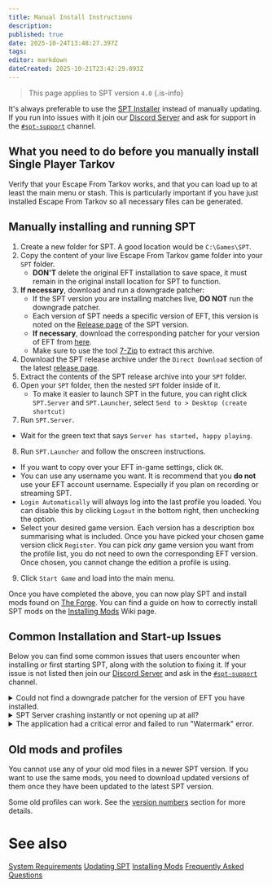 ```yaml
---
title: Manual Install Instructions
description: 
published: true
date: 2025-10-24T13:48:27.397Z
tags: 
editor: markdown
dateCreated: 2025-10-21T23:42:29.093Z
---
```


> This page applies to SPT version `4.0`
{.is-info}

It's always preferable to use the [SPT Installer](/Installation_Guide) instead of manually updating. If you run into issues with it join our [Discord Server](http://discord.sp-tarkov.com/) and ask for support in the [`#spt-support`](https://discord.com/channels/875684761291599922/1172730102119944222) channel.

## What you need to do before you manually install Single Player Tarkov

Verify that your Escape From Tarkov works, and that you can load up to at least the main menu or stash.
This is particularly important if you have just installed Escape From Tarkov so all necessary files can be generated.

## Manually installing and running SPT

1. Create a new folder for SPT. A good location would be `C:\Games\SPT`.
2. Copy the content of your live Escape From Tarkov game folder into your `SPT` folder.
	- **DON'T** delete the original EFT installation to save space, it must remain in the original install location for SPT to function.
3. **If necessary**, download and run a downgrade patcher:
	- If the SPT version you are installing matches live, **DO NOT** run the downgrade patcher. 
	- Each version of SPT needs a specific version of EFT, this version is noted on the [Release page](https://github.com/sp-tarkov/build/releases/latest) of the SPT version.
	- **If necessary**, download the corresponding patcher for your version of EFT from [here](https://spt-mirror.refringe.com/patchers/).
	- Make sure to use the tool [7-Zip](https://www.7-zip.org/) to extract this archive.
4. Download the SPT release archive under the `Direct Download` section of the latest [release page](https://github.com/sp-tarkov/build/releases/latest).
5. Extract the contents of the SPT release archive into your `SPT` folder.
6. Open your `SPT` folder, then the nested `SPT` folder inside of it.
	- To make it easier to launch SPT in the future, you can right click `SPT.Server` and `SPT.Launcher`, select `Send to > Desktop (create shortcut)`
7. Run `SPT.Server`.
 - Wait for the green text that says `Server has started, happy playing`.
8. Run `SPT.Launcher` and follow the onscreen instructions.
 - If you want to copy over your EFT in-game settings, click `OK`. 
 - You can use any username you want. It is recommend that you **do not** use your EFT account username. Especially if you plan on recording or streaming SPT.
 - `Login Automatically` will always log into the last profile you loaded. You can disable this by clicking `Logout` in the bottom right, then unchecking the option.
 - Select your desired game version. Each version has a description box summarising what is included. Once you have picked your chosen game version click `Register`. You can pick *any* game version you want from the profile list, you do not need to own the corresponding EFT version. Once chosen, you cannot change the edition a profile is using.
9. Click `Start Game` and load into the main menu.

Once you have completed the above, you can now play SPT and install mods found on [The Forge](https://forge.sp-tarkov.com/). You can find a guide on how to correctly install SPT mods on the [Installing Mods](https://wiki.sp-tarkov.com/Installing_Mods) Wiki page.

## Common Installation and Start-up Issues
Below you can find some common issues that users encounter when installing or first starting SPT, along with the solution to fixing it. If your issue is not listed then join our [Discord Server](http://discord.sp-tarkov.com/) and ask in the [`#spt-support`](https://discord.com/channels/875684761291599922/1172730102119944222) channel.

<details>
<summary>Could not find a downgrade patcher for the version of EFT you have installed.</summary>

<img src="/installernewpatch.png" style="border: 2px solid grey;" alt="Patcher Error">

  There is a new EFT update and either the SPT Development Team needs to update the downpatcher or you have not updated your EFT via the BSG Launcher.

</details>

<details>
<summary>SPT Server crashing instantly or not opening up at all?</summary>
Install both of the below .NET programs. If it states that they are already installed, then use the repair option. Restart your system after.
  
[Runtime 9.0.9](https://dotnet.microsoft.com/en-us/download/dotnet/thank-you/runtime-9.0.9-windows-x64-installer)
[ASP.NET 9.0.9](https://dotnet.microsoft.com/en-us/download/dotnet/thank-you/runtime-aspnetcore-9.0.9-windows-x64-installer)

</details>

<details>
<summary>The application had a critical error and failed to run "Watermark" error.</summary>

<img src="/failedshortcuts.png" style="border: 2px solid grey;" alt="Watermark Error">

This happens because you have moved the `SPT.Server` and/or the `SPT.Launcher`, out of your `[game folder]\SPT` folder. 
You will need to move these back into your `[game folder]\SPT` folder and create desktop shortcuts of these. You can do this by right-clicking the executables and then Send To > Desktop (Shortcut). The shortcuts to the two are made by the installer automatically, which you can find in the root folder of your SPT install.
</details>

## Old mods and profiles
You cannot use any of your old mod files in a newer SPT version. If you want to use the same mods, you need to download updated versions of them once they have been updated to the latest SPT version.

Some old profiles can work. See the [version numbers](https://wiki.sp-tarkov.com/Updating_SPT#version-numbers) section for more details.

# See also
[System Requirements](/system-requirements)
[Updating SPT](/Updating_SPT)
[Installing Mods](/Installing_Mods)
[Frequently Asked Questions](/FAQs_40)


